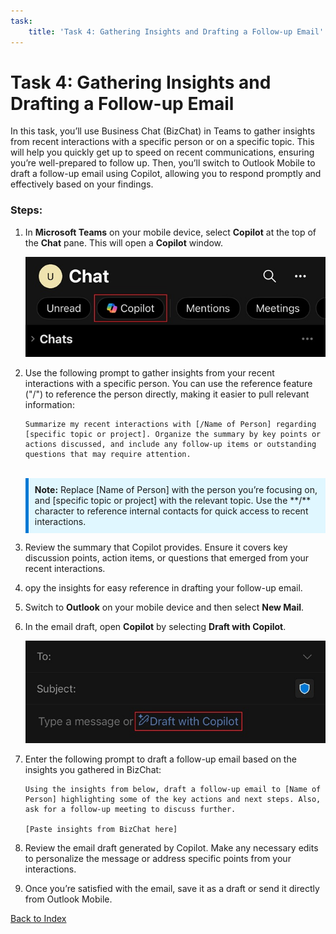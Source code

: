 ```yaml
---
task:
    title: 'Task 4: Gathering Insights and Drafting a Follow-up Email'
---
```


# Task 4: Gathering Insights and Drafting a Follow-up Email

In this task, you’ll use Business Chat (BizChat) in Teams to gather insights from recent interactions with a specific person or on a specific topic. This will help you quickly get up to speed on recent communications, ensuring you’re well-prepared to follow up. Then, you’ll switch to Outlook Mobile to draft a follow-up email using Copilot, allowing you to respond promptly and effectively based on your findings.

### Steps:

1. In **Microsoft Teams** on your mobile device, select **Copilot** at the top of the **Chat** pane.  This will open a **Copilot** window.
    
    ![screenshot showing BizChat within Teams.](../Media/temas-copilot-mobile.png)

1. Use the following prompt to gather insights from your recent interactions with a specific person. You can use the reference feature ("/") to reference the person directly, making it easier to pull relevant information:

    ```text
    Summarize my recent interactions with [/Name of Person] regarding [specific topic or project]. Organize the summary by key points or actions discussed, and include any follow-up items or outstanding questions that may require attention.
    ```
    <BR>
    <div style="background-color: #e0f7ff; padding: 10px; border-left: 5px solid #0078D4;">
    <strong>Note:</strong>
    Replace [Name of Person] with the person you’re focusing on, and [specific topic or project] with the relevant topic. Use the **/** character to reference internal contacts for quick access to recent interactions.
    </div>

1. Review the summary that Copilot provides. Ensure it covers key discussion points, action items, or questions that emerged from your recent interactions.

1. opy the insights for easy reference in drafting your follow-up email.

1. Switch to **Outlook** on your mobile device and then select **New Mail**.

1. In the email draft, open **Copilot** by selecting **Draft with Copilot**.

    ![screenshot showing BizChat within Teams.](../Media/mobile-draft-with-copilot.png)


1. Enter the following prompt to draft a follow-up email based on the insights you gathered in BizChat:

    ```text
    Using the insights from below, draft a follow-up email to [Name of Person] highlighting some of the key actions and next steps. Also, ask for a follow-up meeting to discuss further.

    [Paste insights from BizChat here]
    ```
1. Review the email draft generated by Copilot. Make any necessary edits to personalize the message or address specific points from your interactions.

1. Once you’re satisfied with the email, save it as a draft or send it directly from Outlook Mobile.

[Back to Index](https://microsoftlearning.github.io/Microsoft-365-Copilot-Immersion-Experience/)